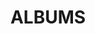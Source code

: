 ---
layout: album_gallery
resource: instagram
title: "ALBUMS"
description: "archive"
active: gallery
header-img: "img/gallery-bg.jpg"
images:
- image_path: /leileinavie/binkini/20241028_230225_464925925_18056018398855820_3334125337500468264_n.jpg
  gallery-folder: /gallery/leileinavie/binkini/
  gallery-name: binkini
  gallery-date: April 2025
---